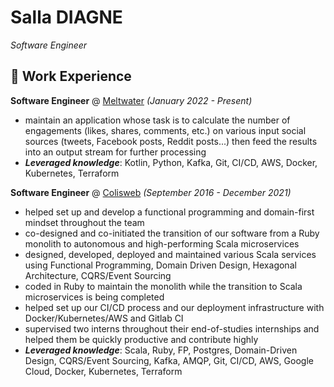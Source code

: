 # Salla DIAGNE

_Software Engineer_

## 💼 Work Experience

**Software Engineer** @ [Meltwater](https://www.meltwater.com) _(January 2022 - Present)_

- maintain an application whose task is to calculate the number of engagements (likes, shares, comments, etc.) on various input social sources (tweets, Facebook posts, Reddit posts...) then feed the results into an output stream for further processing
- **_Leveraged knowledge_**: Kotlin, Python, Kafka, Git, CI/CD, AWS, Docker, Kubernetes, Terraform

**Software Engineer** @ [Colisweb](https://www.colisweb.com/) _(September 2016 - December 2021)_

- helped set up and develop a functional programming and domain-first mindset throughout the team
- co-designed and co-initiated the transition of our software from a Ruby monolith to autonomous and high-performing Scala microservices
- designed, developed, deployed and maintained various Scala services using Functional Programming, Domain Driven Design, Hexagonal Architecture, CQRS/Event Sourcing
- coded in Ruby to maintain the monolith while the transition to Scala microservices is being completed
- helped set up our CI/CD process and our deployment infrastructure with Docker/Kubernetes/AWS and Gitlab CI
- supervised two interns throughout their end-of-studies internships and helped them be quickly productive and contribute highly
- **_Leveraged knowledge_**: Scala, Ruby, FP, Postgres, Domain-Driven Design, CQRS/Event Sourcing, Kafka, AMQP, Git, CI/CD, AWS, Google Cloud, Docker, Kubernetes, Terraform
